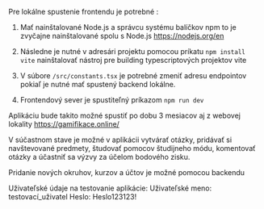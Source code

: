 Pre lokálne spustenie frontendu je potrebné :

1. Mať nainštalované Node.js a správcu systému balíčkov npm to je zvyčajne nainštalované spolu s Node.js https://nodejs.org/en

2. Následne je nutné v adresári projektu pomocou príkatu `npm install vite` nainštalovať nástroj pre building typescriptových projektov vite

3. V súbore `/src/constants.tsx` je potrebné zmeniť adresu endpointov pokiaľ je nutné mať spustený backend lokálne.

4. Frontendový sever je spustiteľný príkazom `npm run dev`

Aplikáciu bude takito možné spustiť po dobu 3 mesiacov aj z webovej lokality https://gamifikace.online/

V súčastnom stave je možné v aplikácii vytvárať otázky, pridávať si navštevované predmety, študovať pomocov študijneho módu, komentovať otázky a účastniť sa výzvy za účelom bodového zisku.

Pridanie nových okruhov, kurzov a účtov je možné pomocou backendu

Uživateľské údaje na testovanie aplikácie:
    Uživateľské meno: testovací_uživatel
    Heslo: Heslo123123!
